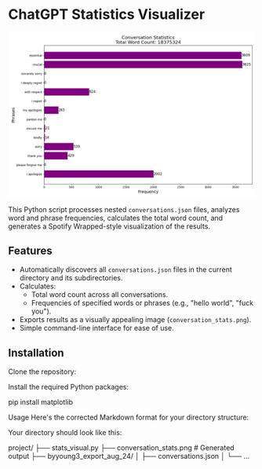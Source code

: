 # ChatGPT Statistics Visualizer

![Example Visualization](https://github.com/bdytx5/chatgpt_wrapped/blob/main/conversation-stats.png?raw=true)


This Python script processes nested `conversations.json` files, analyzes word and phrase frequencies, calculates the total word count, and generates a Spotify Wrapped-style visualization of the results.

## Features

- Automatically discovers all `conversations.json` files in the current directory and its subdirectories.
- Calculates:
  - Total word count across all conversations.
  - Frequencies of specified words or phrases (e.g., "hello world", "fuck you").
- Exports results as a visually appealing image (`conversation_stats.png`).
- Simple command-line interface for ease of use.

## Installation

Clone the repository:


Install the required Python packages:

pip install matplotlib

Usage
Here's the corrected Markdown format for your directory structure:

Your directory should look like this:

project/ ├── stats_visual.py ├── conversation_stats.png # Generated output ├── byyoung3_export_aug_24/ │ ├── conversations.json │ └── ...
